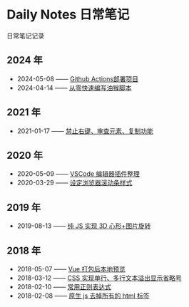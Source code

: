 # Daily Notes 日常笔记

日常笔记记录

## 2024 年

- 2024-05-08 —— [Github Actions部署项目](./2024/002.md)
- 2024-04-14 —— [从零快速编写油猴脚本](./2024/001.md)

## 2021 年

- 2021-01-17 —— [禁止右键、审查元素、复制功能](./2021/001.md)

## 2020 年

- 2020-05-09 —— [VSCode 编辑器插件整理](./2020/002.md)
- 2020-03-29 —— [设定浏览器滚动条样式](./2020/001.md)

## 2019 年

- 2019-08-13 —— [纯 JS 实现 3D 心形+图片旋转](./2019/001.md)

## 2018 年

- 2018-05-07 —— [Vue 打包后本地预览](./2018/004.md)
- 2018-03-12 —— [CSS 实现单行、多行文本溢出显示省略号](./2018/003.md)
- 2018-02-10 —— [常用正则表达式](./2018/002.md)
- 2018-02-08 —— [原生 js 去掉所有的 html 标签](./2018/001.md)
